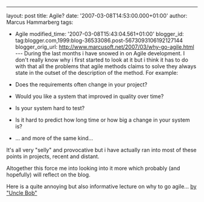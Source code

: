 ---
layout: post
title: Agile?
date: '2007-03-08T14:53:00.000+01:00'
author: Marcus Hammarberg
tags:

  - Agile
modified_time: '2007-03-08T15:43:04.561+01:00'
blogger_id: tag:blogger.com,1999:blog-36533086.post-5673093106192127144
blogger_orig_url: http://www.marcusoft.net/2007/03/why-go-agile.html ---
During the last months i have snowed in on Agile development. I don't
really know why i first started to look at it but i think it has to do
with that all the problems that agile methods claims to solve they
always state in the outset of the description of the method. For
example:

-   Does the requirements often change in your project?
-   Would you like a system that improved in quality over time?
-   Is your system hard to test?
-   Is it hard to predict how long time or how big a change in your
    system is?
-   ... and more of the same kind...

It's all very "selly" and provocative but i have actually ran into most
of these points in projects, recent and distant.

Altogether this force me into looking into it more which probably (and
hopefully) will reflect on the blog.

Here is a quite annoying but also informative lecture on why to go
agile... [by "Uncle
Bob"](http://www.infoq.com/presentations/principles-agile-oo-design)
